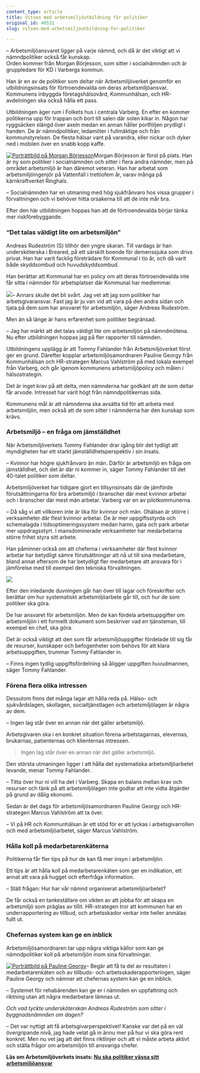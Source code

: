 ```yaml
---
content_type: article
title: Vitsen med arbetsmiljöutbildning för politiker
original_id: 40531
slug: vitsen-med-arbetsmiljoutbildning-for-politiker

---
```


– Arbetsmiljöansvaret ligger på varje nämnd, och då är det viktigt att vi nämndpolitiker också får kunskap.  
Orden kommer från Morgan Börjesson, som sitter i socialnämnden och är gruppledare för KD i Varbergs kommun.

Han är en av de politiker som deltar när Arbetsmiljöverket genomför en utbildningsinsats för förtroendevalda om deras arbetsmiljöansvar. Kommunens inbyggda företagshälsovård, Kommunhälsan, och HR-avdelningen ska också hålla ett pass.

Utbildningen äger rum i Folkets hus i centrala Varberg. En efter en kommer politikerna upp för trappan och bort till salen där solen kikar in. Någon har ryggsäcken slängd över axeln medan en annan håller portföljen prydligt i handen. De är nämndpolitiker, ledamöter i fullmäktige och från kommunstyrelsen. De flesta hälsar vant på varandra, eller nickar och dyker ned i mobilen över en snabb kopp kaffe.

[![Porträttbild på Morgan Börjesson](https://www.suntarbetsliv.se/wp-content/uploads/2019/08/200x220-morgan-borjesson-foto-bjorn-larsson-rosvall-tt.jpg)](https://www.suntarbetsliv.se/wp-content/uploads/2019/08/200x220-morgan-borjesson-foto-bjorn-larsson-rosvall-tt.jpg)Morgan Börjesson är först på plats. Han är ny som politiker i socialnämnden och sitter i flera andra nämnder, men på området arbetsmiljö är han däremot veteran. Han har arbetat som arbetsmiljöingenjör på Vattenfall i trettiofem år, varav många på kärnkraftverket Ringhals.  

– Socialnämnden har en utmaning med hög sjukfrånvaro hos vissa grupper i förvaltningen och vi behöver hitta orsakerna till att de inte mår bra.

Efter den här utbildningen hoppas han att de förtroendevalda börjar tänka mer riskförebyggande.

### “Det talas väldigt lite om arbetsmiljön”

Andreas Rudeström (S) tillhör den yngre skaran. Till vardags är han undersköterska i Breared, på ett särskilt boende för demenssjuka som drivs privat. Han har varit facklig företrädare för Kommunal i tio år, och då varit både skyddsombud och huvudskyddsombud. 

Han berättar att Kommunal har en policy om att deras förtroendevalda inte får sitta i nämnder för arbetsplatser där Kommunal har medlemmar.  

[![](https://www.suntarbetsliv.se/wp-content/uploads/2019/08/200x220-andreas-rudestrom-foto-bjorn-larsson-rosvall-tt.jpg)](https://www.suntarbetsliv.se/wp-content/uploads/2019/08/200x220-andreas-rudestrom-foto-bjorn-larsson-rosvall-tt.jpg)– Annars skulle det bli svårt. Jag vet att jag som politiker har arbetsgivaransvar. Fast jag är ju van vid att vara på den andra sidan och tjata på dem som har ansvaret för arbetsmiljön, säger Andreas Rudeström.  
  
Men än så länge är hans erfarenhet som politiker begränsad.

– Jag har märkt att det talas väldigt lite om arbetsmiljön på nämndmötena. Nu efter utbildningen hoppas jag på fler rapporter till nämnden.

Utbildningens upplägg är att Tommy Fahlander från Arbetsmiljöverket först ger en grund. Därefter kopplar arbetsmiljösamordnaren Pauline Georgy från Kommunhälsan och HR-strategen Marcus Vahlström på med lokala exempel från Varberg, och går igenom kommunens arbetsmiljöpolicy och målen i hälsostrategin.

Det är inget krav på att delta, men nämnderna har godkänt att de som deltar får arvode. Intresset har varit högt från nämndpolitikernas sida.

Kommunens mål är att nämnderna ska avsätta tid för att arbeta med arbetsmiljön, men också att de som sitter i nämnderna har den kunskap som krävs.

### Arbetsmiljö – en fråga om jämställdhet

När Arbetsmiljöverkets Tommy Fahlander drar igång blir det tydligt att myndigheten har ett starkt jämställdhetsperspektiv i sin insats.

– Kvinnor har högre sjukfrånvaro än män. Därför är arbetsmiljö en fråga om jämställdhet, och det är där ni kommer in, säger Tommy Fahlander till det 40-talet politiker som deltar.

Arbetsmiljöverket har tidigare gjort en tillsynsinsats där de jämförde förutsättningarna för bra arbetsmiljö i branscher där mest kvinnor arbetar och i branscher där mest män arbetar. Varberg var en av pilotkommunerna.

– Då såg vi att villkoren inte är lika för kvinnor och män. Ohälsan är större i verksamheter där flest kvinnor arbetar. De är mer uppgiftsstyrda och schemalagda i tidsoptimeringssystem medan hamn, gata och park arbetar mer uppdragsstyrt. I mansdominerade verksamheter har medarbetarna större frihet styra sitt arbete.

Han påminner också om att cheferna i verksamheter där flest kvinnor arbetar har betydligt sämre förutsättningar att nå ut till sina medarbetare, bland annat eftersom de har betydligt fler medarbetare att ansvara för i jämförelse med till exempel den tekniska förvaltningen.

[![](https://www.suntarbetsliv.se/wp-content/uploads/2019/08/750x400-varberg-politiker4-foto-bjorn-larsson-rosvall-tt.jpg)](https://www.suntarbetsliv.se/wp-content/uploads/2019/08/750x400-varberg-politiker4-foto-bjorn-larsson-rosvall-tt.jpg)

Efter den inledande duvningen går han över till lagar och föreskrifter och berättar om hur systematiskt arbetsmiljöarbete går till, och hur de som politiker ska göra.

De har ansvaret för arbetsmiljön. Men de kan fördela arbetsuppgifter om arbetsmiljön i ett formellt dokument som beskriver vad en tjänsteman, till exempel en chef, ska göra.

Det är också viktigt att den som får arbetsmiljöuppgifter fördelade till sig får de resurser, kunskaper och befogenheter som behövs för att klara arbetsuppgiften, trummar Tommy Fahlander in.

– Finns ingen tydlig uppgiftsfördelning så åligger uppgiften huvudmannen, säger Tommy Fahlander.

### Förena flera olika intressen

Dessutom finns det många lagar att hålla reda på. Hälso- och sjukvårdslagen, skollagen, socialtjänstlagen och arbetsmiljölagen är några av dem.

– Ingen lag står över en annan när det gäller arbetsmiljö.

Arbetsgivaren ska i en konkret situation förena arbetstagarnas, elevernas, brukarnas, patienternas och klienternas intressen.

> Ingen lag står över en annan när det gäller arbetsmiljö.

Den största utmaningen ligger i att hålla det systematiska arbetsmiljöarbetet levande, menar Tommy Fahlander.

– Titta över hur ni vill ha det i Varberg. Skapa en balans mellan krav och resurser och tänk på att arbetsmiljölagen inte godtar att inte vidta åtgärder på grund av dålig ekonomi. 

Sedan är det dags för arbetsmiljösamordnaren Pauline Georgy och HR-strategen Marcus Vahlström att ta över.

– Vi på HR och Kommunhälsan är ett stöd för er att lyckas i arbetsgivarrollen och med arbetsmiljöarbetet, säger Marcus Vahlström.  

### Hålla koll på medarbetarenkäterna

Politikerna får fler tips på hur de kan få mer insyn i arbetsmiljön.

Ett tips är att hålla koll på medarbetarenkäten som ger en indikation, ett annat att vara på hugget och efterfråga information.

– Ställ frågan: Hur har vår nämnd organiserat arbetsmiljöarbetet?

De får också en tankeställare om vikten av att jobba för att skapa en arbetsmiljö som präglas av tillit. HR-strategen tror att kommunen har en underrapportering av tillbud, och arbetsskador verkar inte heller anmälas fullt ut.

### Chefernas system kan ge en inblick

Arbetsmiljösamordnaren tar upp några viktiga källor som kan ge nämndpolitiker koll på arbetsmiljön inom sina förvaltningar.

[![Porträttbild på Pauline Georgy](https://www.suntarbetsliv.se/wp-content/uploads/2019/08/200x220-pauline-georgy-foto-bjorn-larsson-rosvall-tt.jpg)](https://www.suntarbetsliv.se/wp-content/uploads/2019/08/200x220-pauline-georgy-foto-bjorn-larsson-rosvall-tt.jpg)– Begär att få ta del av resultaten i medarbetarenkäten och av tillbuds- och arbetsskaderapporteringen, säger Pauline Georgy och nämner att chefernas system kan ge en inblick.

– Systemet för rehabärenden kan ge er i nämnden en uppfattning och riktning utan att några medarbetare lämnas ut.

_Och vad tyckte undersköterskan Andreas Rudeström som sitter i byggnadsnämnden om dagen?_

– Det var nyttigt att få arbetsgivarperspektivet! Kanske var det på en väl övergripande nivå, jag hade velat gå in ännu mer på hur vi ska göra rent konkret. Men nu vet jag att det finns riktlinjer och att vi måste arbeta aktivt och ställa frågor om arbetsmiljön till ansvariga chefer. 

**Läs om Arbetsmiljöverkets insats: [Nu ska politiker vässa sitt arbetsmiljöansvar](https://www.suntarbetsliv.se/rapporterat/nu-ska-politiker-vassa-sitt-arbetsmiljoansvar/)**

